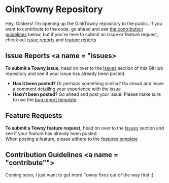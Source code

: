 # OinkTowny Repository

Hey, Oinkers! I'm opening up the OinkTowny repository to the public. If you want to contribute to the code, go ahead and see [the contribution guidelines](#contribute) below, but if you're here to submit an issue or feature request, check out [issue reports](#issues) and [feature reports](#feats)

## Issue Reports <a name = "issues></a>

**To submit a Towny issue,** head on over to the [Issues](https://github.com/Dendrobyte/OinkTowny/issues) section of this GitHub repository and see if your issue has already been posted.
- **Has it been posted?** Or perhaps something similar? Go ahead and leave a comment detailing your experience with the issue
- **Hasn't been posted?** Go ahead and post your issue! Please make sure to use the [bug report template](bug-issue-report.md)

## Feature Requests <a name = "feats"></a>

**To submit a Towny feature request,** head on over to the [Issues](https://github.com/Dendrobyte/OinkTowny/issues) section and see if your feature has already been posted.  
When posting a feature, please adhere to the [features template](towny-feature-request.md)

## Contribution Guidelines <a name = "contribute""></a>
Coming soon, I just want to get more Towny fixes out of the way first :)

